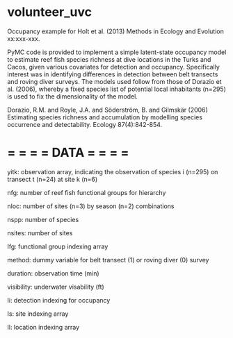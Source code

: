 volunteer_uvc
=============

Occupancy example for Holt et al. (2013) Methods in Ecology and Evolution xx:xxx-xxx.

PyMC code is provided to implement a simple latent-state occupancy model to estimate reef fish species richness at dive locations in the Turks and Cacos, given various covariates for detection and occupancy. Specifically interest was in identifying differences in detection between belt transects and roving diver surveys. The models used follow from those of Dorazio et al. (2006), whereby a fixed species list of potential local inhabitants (n=295) is used to fix the dimensionality of the model. 


Dorazio, R.M. and Royle, J.A. and Söderström, B. and Gilmskär (2006) Estimating species richness and accumulation by modelling species occurrence and detectability. Ecology 87(4):842-854.



# = = = = DATA = = = = #

yitk: observation array, indicating the observation of species i (n=295) on transect t (n=24) at site k (n=6)

nfg: number of reef fish functional groups for hierarchy

nloc: number of sites (n=3) by season (n=2) combinations

nspp: number of species

nsites: number of sites

Ifg: functional group indexing array

method: dummy variable for belt transect (1) or roving diver (0) survey

duration: observation time (min)

visibility: underwater visability (ft)

Ii: detection indexing for occupancy 

Is: site indexing array

Il: location indexing array






